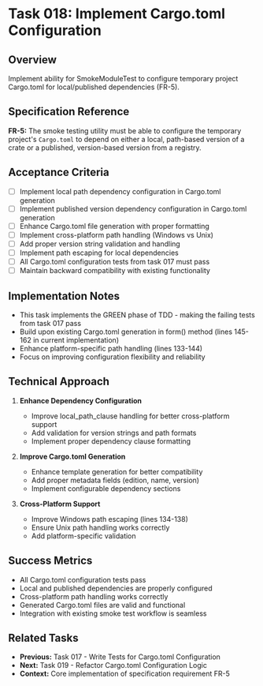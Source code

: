# Task 018: Implement Cargo.toml Configuration

## Overview
Implement ability for SmokeModuleTest to configure temporary project Cargo.toml for local/published dependencies (FR-5).

## Specification Reference
**FR-5:** The smoke testing utility must be able to configure the temporary project's `Cargo.toml` to depend on either a local, path-based version of a crate or a published, version-based version from a registry.

## Acceptance Criteria
- [ ] Implement local path dependency configuration in Cargo.toml generation
- [ ] Implement published version dependency configuration in Cargo.toml generation
- [ ] Enhance Cargo.toml file generation with proper formatting
- [ ] Implement cross-platform path handling (Windows vs Unix)
- [ ] Add proper version string validation and handling
- [ ] Implement path escaping for local dependencies
- [ ] All Cargo.toml configuration tests from task 017 must pass
- [ ] Maintain backward compatibility with existing functionality

## Implementation Notes
- This task implements the GREEN phase of TDD - making the failing tests from task 017 pass
- Build upon existing Cargo.toml generation in form() method (lines 145-162 in current implementation)
- Enhance platform-specific path handling (lines 133-144)
- Focus on improving configuration flexibility and reliability

## Technical Approach
1. **Enhance Dependency Configuration**
   - Improve local_path_clause handling for better cross-platform support
   - Add validation for version strings and path formats
   - Implement proper dependency clause formatting

2. **Improve Cargo.toml Generation**
   - Enhance template generation for better compatibility
   - Add proper metadata fields (edition, name, version)
   - Implement configurable dependency sections

3. **Cross-Platform Support**
   - Improve Windows path escaping (lines 134-138)
   - Ensure Unix path handling works correctly
   - Add platform-specific validation

## Success Metrics
- All Cargo.toml configuration tests pass
- Local and published dependencies are properly configured
- Cross-platform path handling works correctly
- Generated Cargo.toml files are valid and functional
- Integration with existing smoke test workflow is seamless

## Related Tasks
- **Previous:** Task 017 - Write Tests for Cargo.toml Configuration
- **Next:** Task 019 - Refactor Cargo.toml Configuration Logic
- **Context:** Core implementation of specification requirement FR-5